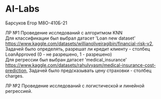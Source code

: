 # AI-Labs
Барсуков Егор М8О-410Б-21

ЛР №1 Проведение исследований с алгоритмом KNN \
Для классификации был выбрал датасет 'Loan new dataset' https://www.kaggle.com/datasets/willianoliveiragibin/financial-risk-v2,
Задачей было определять, разрешат ли кредит клиенту - столбец LoanApproved (0 - не разрешено, 1 - разрешено) \
Для регрессии был выбран датасет 'medical_insurance' https://www.kaggle.com/datasets/rahulvyasm/medical-insurance-cost-prediction,
Задачей было предсказывать цену страховки - столбец charges.

ЛР №2 Проведение исследований с логистической и линейной регрессией.
